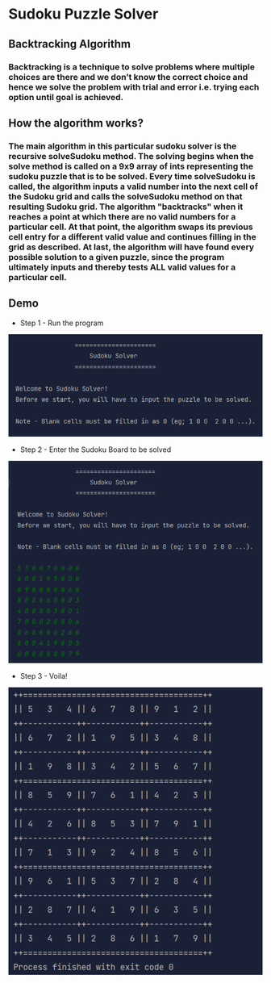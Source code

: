 # Sudoku Puzzle Solver

## Backtracking Algorithm
### Backtracking is a technique to solve problems where multiple choices are there and we don’t know the correct choice and hence we solve the problem with trial and error i.e. trying each option until goal is achieved.

## How the algorithm works?
### The main algorithm in this particular sudoku solver is the recursive solveSudoku method. The solving begins when the solve method is called on a 9x9 array of ints representing the sudoku puzzle that is to be solved. Every time solveSudoku is called, the algorithm inputs a valid number into the next cell of the Sudoku grid and calls the solveSudoku method on that resulting Sudoku grid. The algorithm "backtracks" when it reaches a point at which there are no valid numbers for a particular cell. At that point, the algorithm swaps its previous cell entry for a different valid value and continues filling in the grid as described. At last, the algorithm will have found every possible solution to a given puzzle, since the program ultimately inputs and thereby tests ALL valid values for a particular cell.


## Demo
 - Step 1 - Run the program
 <div align="center">
  <img src="https://github.com/ksalokya/sudoku_game/blob/main/assets/1.png">
 </div>
 
 - Step 2 - Enter the Sudoku Board to be solved
 <div align="center">
  <img src="https://github.com/ksalokya/sudoku_game/blob/main/assets/2.png">
 </div>
 
 - Step 3 - Voila!
 <div align="center">
  <img src="https://github.com/ksalokya/sudoku_game/blob/main/assets/3.png">
 </div>


